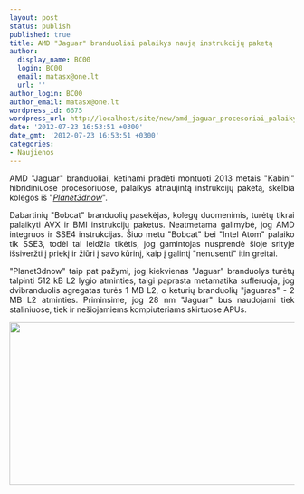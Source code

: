 ```yaml
---
layout: post
status: publish
published: true
title: AMD "Jaguar" branduoliai palaikys naują instrukcijų paketą
author:
  display_name: BC00
  login: BC00
  email: matasx@one.lt
  url: ''
author_login: BC00
author_email: matasx@one.lt
wordpress_id: 6675
wordpress_url: http://localhost/site/new/amd_jaguar_procesoriai_palaikys_avx_instrukcijas/
date: '2012-07-23 16:53:51 +0300'
date_gmt: '2012-07-23 16:53:51 +0300'
categories:
- Naujienos
---
```

<p style="text-align: justify;">
	AMD &quot;Jaguar&quot; branduoliai, ketinami pradėti montuoti 2013 metais &quot;Kabini&quot; hibridiniuose procesoriuose, palaikys atnaujintą instrukcijų paketą, skelbia kolegos i&scaron; &quot;<em><a href="http://www.planet3dnow.de/cgi-bin/newspub/viewnews.cgi?id=1342872950">Planet3dnow</a></em>&quot;.</p>
<p style="text-align: justify;">
	Dabartinių &quot;Bobcat&quot; branduolių pasekėjas, kolegų duomenimis, turėtų tikrai palaikyti AVX ir BMI instrukcijų paketus. Neatmetama galimybė, jog AMD integruos ir SSE4 instrukcijas. &Scaron;iuo metu &quot;Bobcat&quot; bei &quot;Intel Atom&quot; palaiko tik SSE3, todėl tai leidžia tikėtis, jog gamintojas nusprendė &scaron;ioje srityje i&scaron;siveržti į priekį ir žiūri į savo kūrinį, kaip į galintį &quot;nenusenti&quot; itin greitai.</p>
<p style="text-align: justify;">
	&quot;Planet3dnow&quot; taip pat pažymi, jog kiekvienas &quot;Jaguar&quot; branduolys turėtų talpinti 512 kB L2 lygio atminties, taigi paprasta metamatika sufleruoja, jog dvibranduolis agregatas turės 1 MB L2, o keturių branduolių &quot;jaguaras&quot; - 2 MB L2 atminties. Priminsime, jog 28 nm &quot;Jaguar&quot; bus naudojami tiek staliniuose, tiek ir ne&scaron;iojamiems kompiuteriams skirtuose APUs.</p>
<p>
	<img alt="" src="http://technews.lt/userfiles/amd_fad2012_cr04.jpg" style="width: 520px; height: 288px;" /></p>
